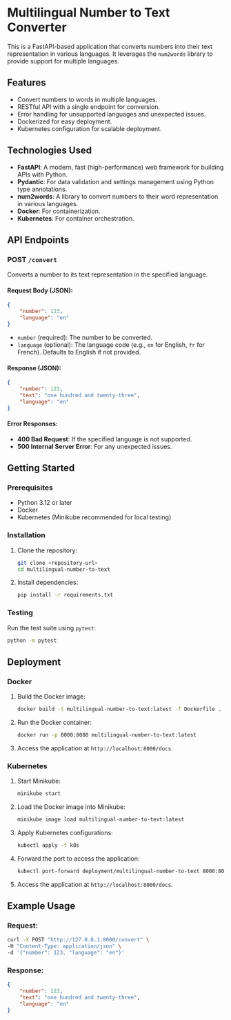 # Multilingual Number to Text Converter

This is a FastAPI-based application that converts numbers into their text representation in various languages. It leverages the `num2words` library to provide support for multiple languages.

## Features
- Convert numbers to words in multiple languages.
- RESTful API with a single endpoint for conversion.
- Error handling for unsupported languages and unexpected issues.
- Dockerized for easy deployment.
- Kubernetes configuration for scalable deployment.

## Technologies Used
- **FastAPI**: A modern, fast (high-performance) web framework for building APIs with Python.
- **Pydantic**: For data validation and settings management using Python type annotations.
- **num2words**: A library to convert numbers to their word representation in various languages.
- **Docker**: For containerization.
- **Kubernetes**: For container orchestration.

## API Endpoints
### POST `/convert`
Converts a number to its text representation in the specified language.

#### Request Body (JSON):
```json
{
    "number": 123,
    "language": "en"
}
```
- `number` (required): The number to be converted.
- `language` (optional): The language code (e.g., `en` for English, `fr` for French). Defaults to English if not provided.

#### Response (JSON):
```json
{
    "number": 123,
    "text": "one hundred and twenty-three",
    "language": "en"
}
```

#### Error Responses:
- **400 Bad Request**: If the specified language is not supported.
- **500 Internal Server Error**: For any unexpected issues.

## Getting Started

### Prerequisites
- Python 3.12 or later
- Docker
- Kubernetes (Minikube recommended for local testing)

### Installation
1. Clone the repository:
   ```bash
   git clone <repository-url>
   cd multilingual-number-to-text
   ```
2. Install dependencies:
   ```bash
   pip install -r requirements.txt
   ```

### Testing
Run the test suite using `pytest`:
```bash
python -m pytest
```

## Deployment

### Docker
1. Build the Docker image:
   ```bash
   docker build -t multilingual-number-to-text:latest -f Dockerfile .
   ```
2. Run the Docker container:
   ```bash
   docker run -p 8000:8080 multilingual-number-to-text:latest
   ```
3. Access the application at `http://localhost:8000/docs`.

### Kubernetes
1. Start Minikube:
   ```bash
   minikube start
   ```
2. Load the Docker image into Minikube:
   ```bash
   minikube image load multilingual-number-to-text:latest
   ```
3. Apply Kubernetes configurations:
   ```bash
   kubectl apply -f k8s
   ```
4. Forward the port to access the application:
   ```bash
   kubectl port-forward deployment/multilingual-number-to-text 8000:8080
   ```
5. Access the application at `http://localhost:8000/docs`.

## Example Usage
### Request:
```bash
curl -X POST "http://127.0.0.1:8000/convert" \
-H "Content-Type: application/json" \
-d '{"number": 123, "language": "en"}'
```

### Response:
```json
{
    "number": 123,
    "text": "one hundred and twenty-three",
    "language": "en"
}
```
